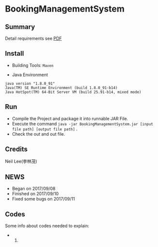 # BookingManagementSystem
## Summary
Detail requirements see [PDF](./file.pdf)

## Install
- Building Tools: `Maven`

- Java Environment
```
java version "1.8.0_91"
Java(TM) SE Runtime Environment (build 1.8.0_91-b14)
Java HotSpot(TM) 64-Bit Server VM (build 25.91-b14, mixed mode)
```

## Run
- Compile the Project and package it into runnable JAR File.
- Execute the command `java -jar BookingManagementSystem.jar [input file path] [output file path]` .
- Check the out and out file.

## Credits
Neil Lee(李林茂)

## NEWS
- Began on 2017/09/08
- Finished on 2017/09/10
- Fixed some bugs on 2017/09/11

## Codes
Some info about codes needed to explain:
- 1.